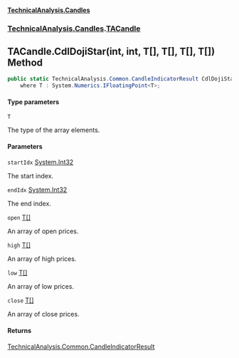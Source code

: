 #### [TechnicalAnalysis.Candles](Atypical.TechnicalAnalysis.Candles.md 'Atypical.TechnicalAnalysis.Candles')
### [TechnicalAnalysis.Candles](Atypical.TechnicalAnalysis.Candles.md#TechnicalAnalysis.Candles 'TechnicalAnalysis.Candles').[TACandle](TACandle.md 'TechnicalAnalysis.Candles.TACandle')

## TACandle.CdlDojiStar<T>(int, int, T[], T[], T[], T[]) Method

```csharp
public static TechnicalAnalysis.Common.CandleIndicatorResult CdlDojiStar<T>(int startIdx, int endIdx, T[] open, T[] high, T[] low, T[] close)
    where T : System.Numerics.IFloatingPoint<T>;
```
#### Type parameters

<a name='TechnicalAnalysis.Candles.TACandle.CdlDojiStar_T_(int,int,T[],T[],T[],T[]).T'></a>

`T`

The type of the array elements.
#### Parameters

<a name='TechnicalAnalysis.Candles.TACandle.CdlDojiStar_T_(int,int,T[],T[],T[],T[]).startIdx'></a>

`startIdx` [System.Int32](https://docs.microsoft.com/en-us/dotnet/api/System.Int32 'System.Int32')

The start index.

<a name='TechnicalAnalysis.Candles.TACandle.CdlDojiStar_T_(int,int,T[],T[],T[],T[]).endIdx'></a>

`endIdx` [System.Int32](https://docs.microsoft.com/en-us/dotnet/api/System.Int32 'System.Int32')

The end index.

<a name='TechnicalAnalysis.Candles.TACandle.CdlDojiStar_T_(int,int,T[],T[],T[],T[]).open'></a>

`open` [T](TACandle.CdlDojiStar_T_(int,int,T[],T[],T[],T[]).md#TechnicalAnalysis.Candles.TACandle.CdlDojiStar_T_(int,int,T[],T[],T[],T[]).T 'TechnicalAnalysis.Candles.TACandle.CdlDojiStar<T>(int, int, T[], T[], T[], T[]).T')[[]](https://docs.microsoft.com/en-us/dotnet/api/System.Array 'System.Array')

An array of open prices.

<a name='TechnicalAnalysis.Candles.TACandle.CdlDojiStar_T_(int,int,T[],T[],T[],T[]).high'></a>

`high` [T](TACandle.CdlDojiStar_T_(int,int,T[],T[],T[],T[]).md#TechnicalAnalysis.Candles.TACandle.CdlDojiStar_T_(int,int,T[],T[],T[],T[]).T 'TechnicalAnalysis.Candles.TACandle.CdlDojiStar<T>(int, int, T[], T[], T[], T[]).T')[[]](https://docs.microsoft.com/en-us/dotnet/api/System.Array 'System.Array')

An array of high prices.

<a name='TechnicalAnalysis.Candles.TACandle.CdlDojiStar_T_(int,int,T[],T[],T[],T[]).low'></a>

`low` [T](TACandle.CdlDojiStar_T_(int,int,T[],T[],T[],T[]).md#TechnicalAnalysis.Candles.TACandle.CdlDojiStar_T_(int,int,T[],T[],T[],T[]).T 'TechnicalAnalysis.Candles.TACandle.CdlDojiStar<T>(int, int, T[], T[], T[], T[]).T')[[]](https://docs.microsoft.com/en-us/dotnet/api/System.Array 'System.Array')

An array of low prices.

<a name='TechnicalAnalysis.Candles.TACandle.CdlDojiStar_T_(int,int,T[],T[],T[],T[]).close'></a>

`close` [T](TACandle.CdlDojiStar_T_(int,int,T[],T[],T[],T[]).md#TechnicalAnalysis.Candles.TACandle.CdlDojiStar_T_(int,int,T[],T[],T[],T[]).T 'TechnicalAnalysis.Candles.TACandle.CdlDojiStar<T>(int, int, T[], T[], T[], T[]).T')[[]](https://docs.microsoft.com/en-us/dotnet/api/System.Array 'System.Array')

An array of close prices.

#### Returns
[TechnicalAnalysis.Common.CandleIndicatorResult](https://docs.microsoft.com/en-us/dotnet/api/TechnicalAnalysis.Common.CandleIndicatorResult 'TechnicalAnalysis.Common.CandleIndicatorResult')